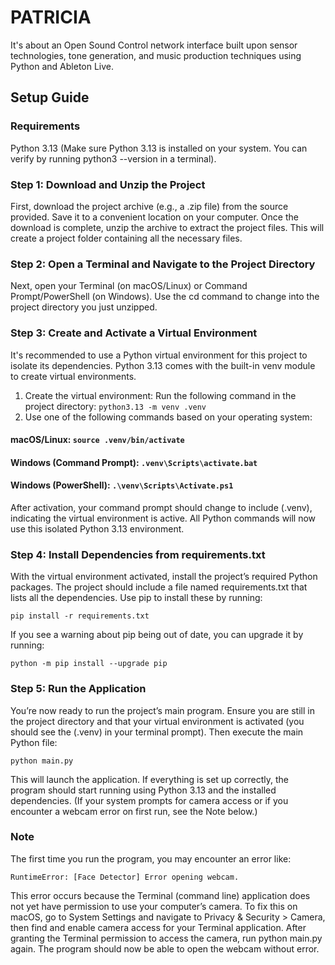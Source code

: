 # PATRICIA
It's about an Open Sound Control network interface built upon sensor technologies, tone generation, and music production techniques using Python and Ableton Live. 

## Setup Guide

### Requirements

Python 3.13 (Make sure Python 3.13 is installed on your system. You can verify by running python3 --version in a terminal).

### Step 1: Download and Unzip the Project

First, download the project archive (e.g., a .zip file) from the source provided. Save it to a convenient location on your computer. Once the download is complete, unzip the archive to extract the project files. This will create a project folder containing all the necessary files.

### Step 2: Open a Terminal and Navigate to the Project Directory

Next, open your Terminal (on macOS/Linux) or Command Prompt/PowerShell (on Windows). Use the cd command to change into the project directory you just unzipped.


### Step 3: Create and Activate a Virtual Environment
It's recommended to use a Python virtual environment for this project to isolate its dependencies. Python 3.13 comes with the built-in venv module to create virtual environments.
1. Create the virtual environment: 
Run the following command in the project directory:
```python3.13 -m venv .venv```
2. Use one of the following commands based on your operating system:

#### macOS/Linux: ```source .venv/bin/activate```

#### Windows (Command Prompt): ```.venv\Scripts\activate.bat```

#### Windows (PowerShell): ```.\venv\Scripts\Activate.ps1```

After activation, your command prompt should change to include (.venv), indicating the virtual environment is active. All Python commands will now use this isolated Python 3.13 environment.

### Step 4: Install Dependencies from requirements.txt

With the virtual environment activated, install the project’s required Python packages. The project should include a file named requirements.txt that lists all the dependencies. Use pip to install these by running:

```pip install -r requirements.txt```

If you see a warning about pip being out of date, you can upgrade it by running: 

```python -m pip install --upgrade pip```

### Step 5: Run the Application

You’re now ready to run the project’s main program. Ensure you are still in the project directory and that your virtual environment is activated (you should see the (.venv) in your terminal prompt). Then execute the main Python file:

```python main.py```

This will launch the application. If everything is set up correctly, the program should start running using Python 3.13 and the installed dependencies. (If your system prompts for camera access or if you encounter a webcam error on first run, see the Note below.)

### Note

The first time you run the program, you may encounter an error like:

```RuntimeError: [Face Detector] Error opening webcam.```

This error occurs because the Terminal (command line) application does not yet have permission to use your computer’s camera. To fix this on macOS, go to System Settings and navigate to Privacy & Security > Camera, then find and enable camera access for your Terminal application. After granting the Terminal permission to access the camera, run python main.py again. The program should now be able to open the webcam without error.